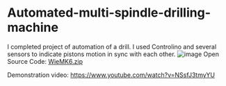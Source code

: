 # Automated-multi-spindle-drilling-machine
I completed project of automation of a drill. I used Controlino and several sensors to indicate pistons motion in sync with each other.
![image](https://user-images.githubusercontent.com/53048230/134675431-92bf9a65-2b08-4216-a540-4d01bfd7067d.png)
Open Source Code:
[WieMK6.zip](https://github.com/kidier/Automated-multi-spindle-drilling-machine/files/7225663/WieMK6.zip)

Demonstration video:
https://www.youtube.com/watch?v=NSsfJ3tmyYU

